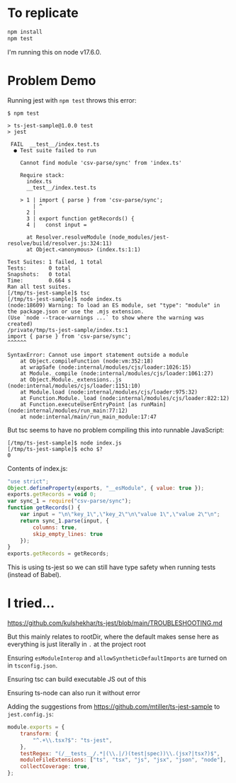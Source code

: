 # To replicate

```sh
npm install
npm test
```

I'm running this on node v17.6.0.

# Problem Demo

Running jest with `npm test` throws this error:

```
$ npm test

> ts-jest-sample@1.0.0 test
> jest

 FAIL  __test__/index.test.ts
  ● Test suite failed to run

    Cannot find module 'csv-parse/sync' from 'index.ts'

    Require stack:
      index.ts
      __test__/index.test.ts

    > 1 | import { parse } from 'csv-parse/sync';
        | ^
      2 |
      3 | export function getRecords() {
      4 |   const input = `

      at Resolver.resolveModule (node_modules/jest-resolve/build/resolver.js:324:11)
      at Object.<anonymous> (index.ts:1:1)

Test Suites: 1 failed, 1 total
Tests:       0 total
Snapshots:   0 total
Time:        0.664 s
Ran all test suites.
[/tmp/ts-jest-sample]$ tsc
[/tmp/ts-jest-sample]$ node index.ts
(node:18609) Warning: To load an ES module, set "type": "module" in the package.json or use the .mjs extension.
(Use `node --trace-warnings ...` to show where the warning was created)
/private/tmp/ts-jest-sample/index.ts:1
import { parse } from 'csv-parse/sync';
^^^^^^

SyntaxError: Cannot use import statement outside a module
    at Object.compileFunction (node:vm:352:18)
    at wrapSafe (node:internal/modules/cjs/loader:1026:15)
    at Module._compile (node:internal/modules/cjs/loader:1061:27)
    at Object.Module._extensions..js (node:internal/modules/cjs/loader:1151:10)
    at Module.load (node:internal/modules/cjs/loader:975:32)
    at Function.Module._load (node:internal/modules/cjs/loader:822:12)
    at Function.executeUserEntryPoint [as runMain] (node:internal/modules/run_main:77:12)
    at node:internal/main/run_main_module:17:47
```

But tsc seems to have no problem compiling this into runnable JavaScript:

```
[/tmp/ts-jest-sample]$ node index.js
[/tmp/ts-jest-sample]$ echo $?
0
```

Contents of index.js:

```js
"use strict";
Object.defineProperty(exports, "__esModule", { value: true });
exports.getRecords = void 0;
var sync_1 = require("csv-parse/sync");
function getRecords() {
    var input = "\n\"key_1\",\"key_2\"\n\"value 1\",\"value 2\"\n";
    return sync_1.parse(input, {
        columns: true,
        skip_empty_lines: true
    });
}
exports.getRecords = getRecords;
```

This is using ts-jest so we can still have type safety when running tests (instead of Babel).

# I tried...

https://github.com/kulshekhar/ts-jest/blob/main/TROUBLESHOOTING.md

But this mainly relates to rootDir, where the default makes sense here as everything is just literally in `.` at the project root

Ensuring `esModuleInterop` and `allowSyntheticDefaultImports` are turned on in  `tsconfig.json`. 

Ensuring tsc can build executable JS out of this

Ensuring ts-node can also run it without error

Adding the suggestions from https://github.com/mtiller/ts-jest-sample to `jest.config.js`:

```js
module.exports = {
    transform: {
        "^.+\\.tsx?$": "ts-jest",
    },
    testRegex: "(/__tests__/.*|(\\.|/)(test|spec))\\.(jsx?|tsx?)$",
    moduleFileExtensions: ["ts", "tsx", "js", "jsx", "json", "node"],
    collectCoverage: true,
};
```
